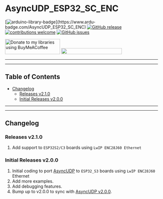 # AsyncUDP_ESP32_SC_ENC


[![arduino-library-badge](https://www.ardu-badge.com/badge/AsyncUDP_ESP32_SC_ENC.svg?)](https://www.ardu-badge.com/AsyncUDP_ESP32_SC_ENC)
[![GitHub release](https://img.shields.io/github/release/khoih-prog/AsyncUDP_ESP32_SC_ENC.svg)](https://github.com/khoih-prog/AsyncUDP_ESP32_SC_ENC/releases)
[![contributions welcome](https://img.shields.io/badge/contributions-welcome-brightgreen.svg?style=flat)](#Contributing)
[![GitHub issues](https://img.shields.io/github/issues/khoih-prog/AsyncUDP_ESP32_SC_ENC.svg)](http://github.com/khoih-prog/AsyncUDP_ESP32_SC_ENC/issues)


<a href="https://www.buymeacoffee.com/khoihprog6" title="Donate to my libraries using BuyMeACoffee"><img src="https://cdn.buymeacoffee.com/buttons/v2/default-yellow.png" alt="Donate to my libraries using BuyMeACoffee" style="height: 50px !important;width: 181px !important;" ></a>
<a href="https://www.buymeacoffee.com/khoihprog6" title="Donate to my libraries using BuyMeACoffee"><img src="https://img.shields.io/badge/buy%20me%20a%20coffee-donate-orange.svg?logo=buy-me-a-coffee&logoColor=FFDD00" style="height: 20px !important;width: 200px !important;" ></a>

---
---

## Table of Contents

* [Changelog](#changelog)
  * [Releases v2.1.0](#releases-v210)
  * [Initial Releases v2.0.0](#initial-releases-v200)

---
---

## Changelog

### Releases v2.1.0

1. Add support to `ESP32S2/C3` boards using `LwIP ENC28J60 Ethernet`

### Initial Releases v2.0.0

1. Initial coding to port [AsyncUDP](https://github.com/espressif/arduino-esp32/tree/master/libraries/AsyncUDP) to `ESP32_S3` boards using `LwIP ENC28J60` Ethernet
2. Add more examples.
3. Add debugging features.
4. Bump up to v2.0.0 to sync with [AsyncUDP v2.0.0](https://github.com/espressif/arduino-esp32/tree/master/libraries/AsyncUDP).


